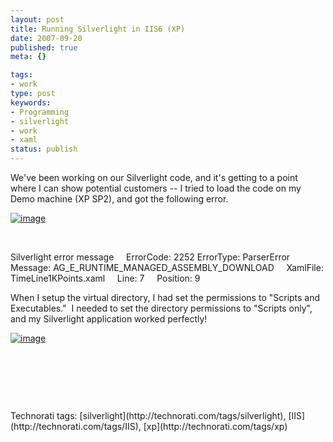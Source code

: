 ```yaml
---
layout: post
title: Running Silverlight in IIS6 (XP)
date: 2007-09-20
published: true
meta: {}

tags:
- work
type: post
keywords:
- Programming
- silverlight
- work
- xaml
status: publish
---
```



We've been working on our Silverlight code, and it's getting to a point where I can show potential customers -- I tried to load the code on my Demo machine (XP SP2), and got the following error.



[![image](http://www.andyeick.com/_blogMedia/a17dc7c84a36_F743/image_thumb.png)](http://www.andyeick.com/_blogMedia/a17dc7c84a36_F743/image.png)



 



Silverlight error message     ErrorCode: 2252     ErrorType: ParserError       Message: AG_E_RUNTIME_MANAGED_ASSEMBLY_DOWNLOAD     XamlFile: TimeLine1KPoints.xaml     Line: 7     Position: 9    



When I setup the virtual directory, I had set the permissions to "Scripts and Executables."  I needed to set the directory permissions to "Scripts only", and my Silverlight application worked perfectly!



[![image](http://www.andyeick.com/_blogMedia/a17dc7c84a36_F743/image_thumb_3.png)](http://www.andyeick.com/_blogMedia/a17dc7c84a36_F743/image_3.png)



 



 



 

  <div class="wlWriterSmartContent" style="padding-right: 0px;padding-left: 0px;padding-bottom: 0px;margin: 0px;padding-top: 0px">Technorati tags: [silverlight](http://technorati.com/tags/silverlight), [IIS](http://technorati.com/tags/IIS), [xp](http://technorati.com/tags/xp)</div>
